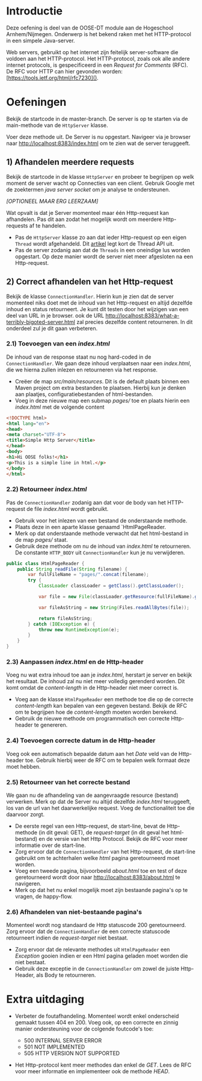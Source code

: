 # Introductie

Deze oefening is deel van de OOSE-DT module aan de Hogeschool Arnhem/Nijmegen. Onderwerp is het bekend raken met het HTTP-protocol in een simpele Java-server.

Web servers, gebruikt op het internet zijn feitelijk server-software die voldoen aan het HTTP-protocol. Het HTTP-protocol, zoals ook alle andere internet protocols, is gespecificeerd in een *Request for Comments* (RFC). De RFC voor HTTP can hier gevonden worden: [https://tools.ietf.org/html/rfc7230]().

# Oefeningen
Bekijk de startcode in de master-branch. De server is op te starten via de main-methode van de `HttpServer` klasse.

Voer deze methode uit. De Server is nu opgestart. Navigeer via je browser naar [http://localhost:8383/index.html]() om te zien wat de server teruggeeft.

## 1) Afhandelen meerdere requests
Bekijk de startcode in de klasse `HttpServer` en probeer te begrijpen op welk moment de server wacht op Connecties van een client. Gebruik Google met de zoektermen *java server socket* om je analyse te ondersteunen.

_[OPTIONEEL MAAR ERG LEERZAAM]_

Wat opvalt is dat je Server momenteel maar één Http-request kan afhandelen. Pas dit aan zodat het mogelijk wordt om meerdere Http-requests af te handelen.

* Pas de `HttpServer` klasse zo aan dat ieder Http-request op een eigen `Thread` wordt afgehandeld. Dit [artikel](https://dzone.com/articles/java-thread-tutorial-creating-threads-and-multithr) legt kort de Thread API uit.
* Pas de server zodanig aan dat de `Threads` in een oneindige lus worden opgestart. Op deze manier wordt de server niet meer afgesloten na een Http-request.

## 2) Correct afhandelen van het Http-request
Bekijk de klasse `ConnectionHandler`. Hierin kun je zien dat de server momenteel niks doet met de inhoud van het Http-request en altijd dezelfde inhoud en status retourneert. Je kunt dit testen door het wijzigen van een deel van URL in je browser. ook de URL [http://localhost:8383/what-a-terribly-bigoted-server.html]() zal precies dezelfde content
retourneren. In dit onderdeel zul je dit gaan verbeteren.

### 2.1) Toevoegen van een _index.html_
De inhoud van de response staat nu nog hard-coded in de `ConnectionHandler`. We gaan deze inhoud verplaatsen naar een _index.html_, die we hierna zullen inlezen en retourneren via het response.

* Creëer de map _src/main/resources_. Dit is de default plaats binnen een Maven project om extra bestanden te plaatsen. Hierbij kun je denken aan plaatjes, configuratiebestanden of html-bestanden.
* Voeg in deze nieuwe map een submap _pages/_ toe en plaats hierin een _index.html_ met de volgende content

```html
<!DOCTYPE html>
<html lang="en">
<head>
<meta charset="UTF-8">
<title>Simple Http Server</title>
</head>
<body>
<h1>Hi OOSE folks!</h1>
<p>This is a simple line in html.</p>
</body>
</html>
```

### 2.2) Retourneer _index.html_
Pas de `ConnectionHandler` zodanig aan dat voor de body van het HTTP-request de file _index.html_ wordt gebruikt.
* Gebruik voor het inlezen van een bestand de onderstaande methode.
* Plaats deze in een aparte klasse genaamd `HtmlPageReader.
* Merk op dat onderstaande methode verwacht dat het html-bestand in de map _pages/_ staat.
* Gebruik deze methode om nu de inhoud van _index.html_ te retourneren. De constante `HTTP_BODY` uit `ConnectionHandler`
kun je nu verwijderen.

```java
public class HtmlPageReader {
    public String readFile(String filename) {
        var fullFileName = "pages/".concat(filename);
        try {
            ClassLoader classLoader = getClass().getClassLoader();

            var file = new File(classLoader.getResource(fullFileName).getFile()).toPath();

            var fileAsString = new String(Files.readAllBytes(file));

            return fileAsString;
        } catch (IOException e) {
            throw new RuntimeException(e);
        }
    }
}
```

### 2.3) Aanpassen _index.html_ en de Http-header
Voeg nu wat extra inhoud toe aan je _index.html_, herstart je server en bekijk het resultaat. De inhoud zal nu niet meer volledig gerenderd worden. Dit komt omdat de _content-length_ in de Http-header niet meer correct is.

* Voeg aan de klasse `HtmlPageReader` een methode toe die op de correcte _content-length_ kan bepalen van een gegeven bestand. Bekijk de RFC om te begrijpen hoe de _content-length_ moeten worden berekend.
* Gebruik de nieuwe methode om programmatisch een correcte Http-header te genereren.

### 2.4) Toevoegen correcte datum in de Http-header
Voeg ook een automatisch bepaalde datum aan het _Date_ veld van de Http-header toe. Gebruik hierbij weer de RFC om te bepalen welk formaat deze moet hebben.

### 2.5) Retourneer van het correcte bestand
We gaan nu de afhandeling van de aangevraagde resource (bestand) verwerken. Merk op dat de Server nu altijd dezelfde _index.html_ teruggeeft, los van de url van het daarwerkelijke request. Voeg de functionaliteit toe die daarvoor zorgt.

* De eerste regel van een Http-request, de start-line, bevat de Http-methode (in dit geval: GET), de _request-target_ (in dit geval het html-bestand) en de versie van het Http Protocol. Bekijk de RFC voor meer informatie over de start-line.
* Zorg ervoor dat de `ConnectionHandler` van het Http-request, de start-line gebruikt om te achterhalen welke _html_ pagina geretourneerd moet worden.
* Voeg een tweede pagina, bijvoorbeeld _about.html_ toe en test of deze geretourneerd wordt door naar [http://localhost:8383/about.html]() te navigeren.
* Merk op dat het nu enkel mogelijk moet zijn bestaande pagina's op te vragen, de happy-flow.

### 2.6) Afhandelen van niet-bestaande pagina's
Momenteel wordt nog standaard de Http statuscode 200 geretourneerd. Zorg ervoor dat de `ConnectionHandler` de een correcte statuscode retourneert indien de _request-target_ niet bestaat.

* Zorg ervoor dat de relevante methodes uit `HtmlPageReader` een _Exception_ gooien indien er een Html pagina geladen moet worden die niet bestaat.
* Gebruik deze exceptie in de `ConnectionHandler` om zowel de juiste Http-Header, als Body te retourneren.

# Extra uitdaging
* Verbeter de foutafhandeling. Momenteel wordt enkel onderscheid gemaakt tussen 404 en 200. Voeg ook, op een correcte en zinnig manier ondersteuning voor de colgende foutcode's toe:
    * 500 INTERNAL SERVER ERROR
    * 501 NOT IMPLEMENTED
    * 505 HTTP VERSION NOT SUPPORTED

* Het Http-protocol kent meer methodes dan enkel de *GET*. Lees de RFC voor meer informatie en implementeer ook de methode *HEAD*.
